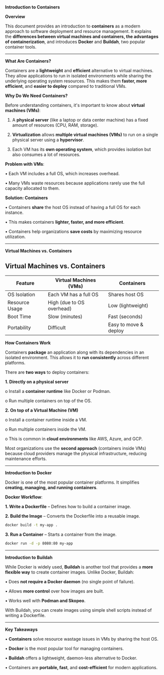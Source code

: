 **Introduction to Containers**

**Overview**

This document provides an introduction to **containers** as a modern approach to software deployment and resource management. It explains the **differences between virtual machines and containers, the advantages of containerization**, and introduces **Docker** and **Buildah**, two popular container tools.

---

**What Are Containers?**

Containers are a **lightweight** and **efficient** alternative to virtual machines. They allow applications to run in isolated environments while sharing the underlying operating system resources. This makes them **faster, more efficient**, and **easier to deploy** compared to traditional VMs.

**Why Do We Need Containers?**

Before understanding containers, it's important to know about **virtual machines (VMs)**:

1.	A **physical server** (like a laptop or data center machine) has a fixed amount of resources (CPU, RAM, storage).
  
2.	**Virtualization** allows **multiple virtual machines (VMs)** to run on a single physical server using a **hypervisor**.
  
3.	Each VM has its **own operating system**, which provides isolation but also consumes a lot of resources.

**Problem with VMs**:

•	Each VM includes a full OS, which increases overhead.

•	Many VMs waste resources because applications rarely use the full capacity allocated to them.

**Solution: Containers**

•	Containers **share** the host OS instead of having a full OS for each instance.

•	This makes containers **lighter, faster, and more efficient**.

•	Containers help organizations **save costs** by maximizing resource utilization.

---

**Virtual Machines vs. Containers**

## Virtual Machines vs. Containers

| Feature            | Virtual Machines (VMs)    | Containers              |
|-------------------|------------------------|------------------------|
| OS Isolation     | Each VM has a full OS   | Shares host OS         |
| Resource Usage   | High (due to OS overhead) | Low (lightweight)      |
| Boot Time       | Slow (minutes)          | Fast (seconds)         |
| Portability     | Difficult               | Easy to move & deploy  |

**How Containers Work**

Containers **package** an application along with its dependencies in an isolated environment. This allows it to **run consistently** across different platforms.

There are **two ways** to deploy containers:

**1.	Directly on a physical server**

o	Install a **container runtime** like Docker or Podman.

o	Run multiple containers on top of the OS.

**2.	On top of a Virtual Machine (VM)**

o	Install a container runtime inside a VM.

o	Run multiple containers inside the VM.

o	This is common in **cloud environments** like AWS, Azure, and GCP.

Most organizations use the **second approach** (containers inside VMs) because cloud providers manage the physical infrastructure, reducing maintenance efforts.

---

**Introduction to Docker**

Docker is one of the most popular container platforms. It simplifies **creating, managing, and running containers**.

**Docker Workflow**:

**1.	Write a Dockerfile** – Defines how to build a container image.

**2.	Build the Image** – Converts the Dockerfile into a reusable image.

```sh
docker build -t my-app .
```

**3.	Run a Container** – Starts a container from the image.

```sh
docker run -d -p 8080:80 my-app
```

---

**Introduction to Buildah**

While Docker is widely used, **Buildah** is another tool that provides a **more flexible way** to create container images. Unlike Docker, Buildah:

•	Does **not require a Docker daemon** (no single point of failure).

•	Allows **more control** over how images are built.

•	Works well with **Podman and Skopeo**.

With Buildah, you can create images using simple shell scripts instead of writing a Dockerfile.

---

**Key Takeaways**

•	**Containers** solve resource wastage issues in VMs by sharing the host OS.

•	**Docker** is the most popular tool for managing containers.

•	**Buildah** offers a lightweight, daemon-less alternative to Docker.

•	Containers are **portable, fast**, and **cost-efficient** for modern applications.


